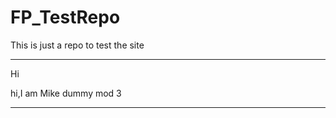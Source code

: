 FP_TestRepo
===========

This is just a repo to test the site

__________
Hi

hi,I am Mike
dummy mod 3
__________
